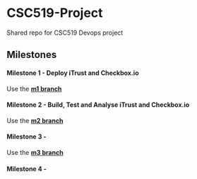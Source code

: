# CSC519-Project
Shared repo for CSC519 Devops project

## Milestones
#### Milestone 1 - Deploy iTrust and Checkbox.io
Use the [**m1 branch**](https://github.ncsu.edu/dmolugu/CSC519-Project/tree/m1)

#### Milestone 2 - Build, Test and Analyse iTrust and Checkbox.io
Use the [**m2 branch**](https://github.ncsu.edu/dmolugu/CSC519-Project/tree/m2)

#### Milestone 3 - 
Use the [**m3 branch**](https://github.ncsu.edu/dmolugu/CSC519-Project/tree/m3)

#### Milestone 4 - 
